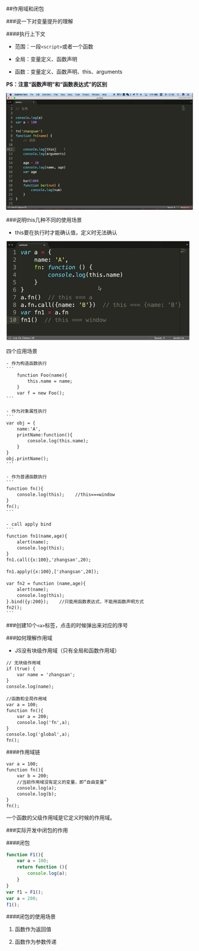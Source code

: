 ##作用域和闭包

###说一下对变量提升的理解

####执行上下文

- 范围：一段`<script>`或者一个函数

- 全局：变量定义、函数声明

- 函数：变量定义、函数声明、this、arguments

**PS：注意“函数声明”和“函数表达式”的区别**

![](/assets/360截图20170926174333254.jpg)




###说明this几种不同的使用场景

- this要在执行时才能确认值，定义时无法确认

![](/assets/360截图20170926174124005.jpg)

四个应用场景

    - 作为构造函数执行
    ```
        function Foo(name){
            this.name = name;
        }
        var f = new Foo();
    ```
    
    - 作为对象属性执行
    ```
    var obj = {
        name:'A',
        printName:function(){
            console.log(this.name);
        }
    }
    obj.printName();
    ```
    
    - 作为普通函数执行
    ```
    function fn(){
        console.log(this);    //this===window
    }
    fn();
    ```
    
    - call apply bind
    ```
    function fn1(name,age){
        alert(name);
        console.log(this);
    }
    fn1.call({x:100},'zhangsan',20);
    
    fn1.apply({x:100},['zhangsan',20]);
    
    var fn2 = function (name,age){
        alert(name);
        console.log(this);
    }.bind({y:200});    //只能用函数表达式，不能用函数声明方式    
    fn2();
    ```

    
    


###创建10个`<a>`标签，点击的时候弹出来对应的序号

###如何理解作用域

- JS没有块级作用域（只有全局和函数作用域）

```
// 无块级作用域
if (true) {
    var name = 'zhangsan';
}
console.log(name);

//函数和全局作用域
var a = 100;
function fn(){
    var a = 200;
    console.log('fn',a);
}
console.log('global',a);
fn();
```

####作用域链

```
var a = 100;
function fn(){
    var b = 200;
    //当前作用域没有定义的变量，即“自由变量”
    console.log(a);
    console.log(b);
}
fn();
```

一个函数的父级作用域是它定义时候的作用域。


###实际开发中闭包的作用

####闭包

```javascript
function F1(){
    var a = 100;
    return function (){
        console.log(a);
    }
}
var f1 = F1();
var a = 200;
f1();
```

####闭包的使用场景

1. 函数作为返回值

2. 函数作为参数传递















































































